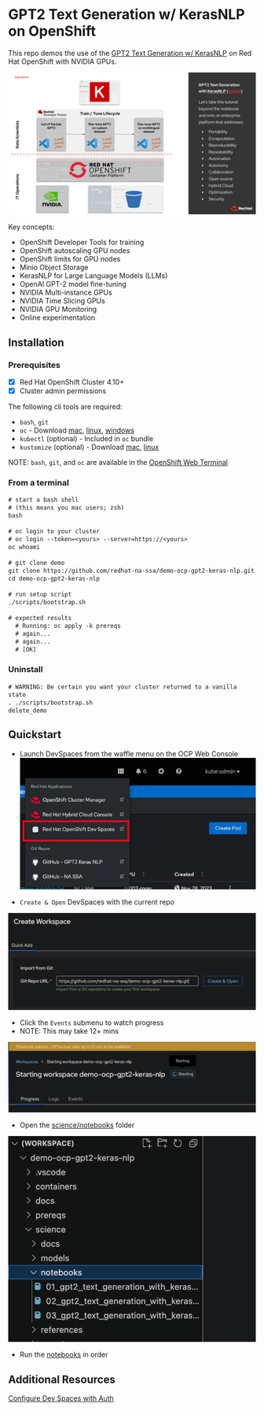 # GPT2 Text Generation w/ KerasNLP on OpenShift

This repo demos the use of the [GPT2 Text Generation w/ KerasNLP](https://keras.io/examples/generative/gpt2_text_generation_with_kerasnlp/)
on Red Hat OpenShift with NVIDIA GPUs.

![GPT2 Text Generation Concept Diagram](<science/docs/GPT2 Text Generation with KerasNLP.png>)

Key concepts:

- OpenShift Developer Tools for training
- OpenShift autoscaling GPU nodes
- OpenShift limits for GPU nodes
- Minio Object Storage
- KerasNLP for Large Language Models (LLMs)
- OpenAI GPT-2 model fine-tuning
- NVIDIA Multi-instance GPUs
- NVIDIA Time Slicing GPUs
- NVIDIA GPU Monitoring
- Online experimentation

## Installation

### Prerequisites

- [x] Red Hat OpenShift Cluster 4.10+
- [x] Cluster admin permissions

The following cli tools are required:

- `bash`, `git`
- `oc` - Download [mac](https://formulae.brew.sh/formula/openshift-cli), [linux](https://mirror.openshift.com/pub/openshift-v4/clients/ocp), [windows](https://mirror.openshift.com/pub/openshift-v4/clients/ocp/stable/openshift-client-windows.zip)
- `kubectl` (optional) - Included in `oc` bundle
- `kustomize` (optional) - Download [mac](https://formulae.brew.sh/formula/kustomize), [linux](https://github.com/kubernetes-sigs/kustomize/releases)

NOTE: `bash`, `git`, and `oc` are available in the [OpenShift Web Terminal](https://docs.openshift.com/container-platform/4.12/web_console/web_terminal/installing-web-terminal.html)

### From a terminal

```
# start a bash shell
# (this means you mac users; zsh)
bash

# oc login to your cluster
# oc login --token=<yours> --server=https://<yours>
oc whoami

# git clone demo
git clone https://github.com/redhat-na-ssa/demo-ocp-gpt2-keras-nlp.git
cd demo-ocp-gpt2-keras-nlp

# run setup script
./scripts/bootstrap.sh

# expected results
  # Running: oc apply -k prereqs
  # again...
  # again...
  # [OK]
```

### Uninstall

```
# WARNING: Be certain you want your cluster returned to a vanilla state
. ./scripts/bootstrap.sh
delete_demo
```

## Quickstart
- Launch DevSpaces from the waffle menu on the OCP Web Console
![DevSpaces Waffle](docs/devspaces-waffle-0.png)

- `Create & Open` DevSpaces with the current repo

![DevSpaces Example](docs/devspaces-0.png)

- Click the `Events` submenu to watch progress
- NOTE: This may take 12+ mins

![DevSpaces Example](docs/devspaces-1.png)

- Open the [science/notebooks](science/notebooks) folder

![DevSpaces Example](docs/devspaces-2.png)

- Run the [notebooks](science/notebooks/) in order

## Additional Resources

[Configure Dev Spaces with Auth](https://eclipse.dev/che/docs/stable/end-user-guide/using-a-git-provider-access-token/)
